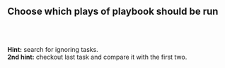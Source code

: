 ## Choose which plays of playbook should be run <br>
<br>
<br>

**Hint:** search for ignoring tasks. <br>
**2nd hint:** checkout last task and compare it with the first two. <br>
